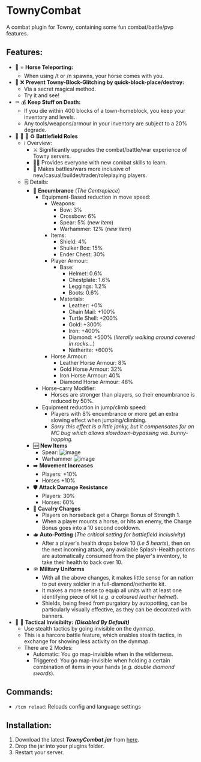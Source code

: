 # TownyCombat
A combat plugin for Towny, containing some fun combat/battle/pvp features.

## Features:
- :horse: :star: **Horse Teleporting:**
  - When using /t or /n spawns, your horse comes with you.
- :snake: :x: **Prevent Towny-Block-Glitching by quick-block-place/destroy:**
  - Via a secret magical method.
  - Try it and see!
- :coffin: :moneybag: **Keep Stuff on Death:**
  - If you die within 400 blocks of a town-homeblock, you keep your inventory and levels.
  - Any tools/weapons/armour in your inventory are subject to a 20% degrade.
- :guard: :guard: :guard: :recycle: **Battlefield Roles**
  - :information_source: Overview:
    - :crossed_swords: Significantly upgrades the combat/battle/war experience of Towny servers.
    - :student: Provides everyone with new combat skills to learn.
    - :rainbow: Makes battles/wars more inclusive of new/casual/builder/trader/roleplaying  players.
  - :spiral_notepad: Details:
    - :left_luggage: **Encumbrance** (*The Centrepiece*)
      - Equipment-Based reduction in move speed:
        - Weapons:
          - Bow: 3%
          - Crossbow: 6%
          - Spear: 5% (*new item*)
          - Warhammer: 12% (*new item*)
        - Items:
          - Shield: 4%
          - Shulker Box: 15%
          - Ender Chest: 30%
        - Player Armour:
          - Base:
            - Helmet: 0.6%
            - Chestplate: 1.6%
            - Leggings: 1.2%
            - Boots: 0.6%
          - Materials:
            - Leather: +0%
            - Chain Mail: +100%
            - Turtle Shell: +200%
            - Gold: +300%
            - Iron: +400%
            - Diamond: +500% (*literally walking around covered in rocks...*)
            - Netherite: +600%
        - Horse Armour:
          - Leather Horse Armour: 8%
          - Gold Horse Armour: 32%
          - Iron Horse Armour: 40%
          - Diamond Horse Armour: 48%      
      - Horse-carry Modifier:
        - Horses are stronger than players, so their encumbrance is reduced by 50%.
      - Equipment reduction in jump/climb speed:
        - Players with 8% encumbrance or more get an extra slowing effect when jumping/climbing.
        - *Sorry this effect is a little janky, but it compensates for an MC bug which allows slowdown-bypassing via. bunny-hopping.*
    - :new: **New Items**
      - Spear:
        ![image](https://user-images.githubusercontent.com/50219223/162958194-a7ecd2ae-c880-49be-afb9-6838d21e2a4d.png)
      - Warhammer
        ![image](https://user-images.githubusercontent.com/50219223/162962278-0a172a1c-3f6f-4299-89bc-b92700c2b288.png)
    - :arrow_right: **Movement Increases**
      - Players: +10%
      - Horses +10%
    - :shield: **Attack Damage Resistance**
      - Players: 30%
      - Horses: 60%
    - :horse_racing: **Cavalry Charges**  
      - Players on horseback get a Charge Bonus of Strength 1.
      - When a player mounts a horse, or hits an enemy, the Charge Bonus goes into a 10 second cooldown.
    - :teapot: **Auto-Potting** (*The critical setting for battlefield inclusivity*)
      - After a player's health drops below 10 (*i.e 5 hearts*), then on the next incoming attack, any available Splash-Health potions are automatically consumed from the player's inventory, to take their health to back over 10.
    - :military_helmet: **Military Uniforms**
      - With all the above changes, it makes little sense for an nation to put every soldier in a full-diamond/netherite kit.
      - It makes a more sense to equip all units with at least one identifying piece of kit (*e.g. a coloured leather helmet*).
      - Shields, being freed from purgatory by autopotting, can be particularly visually effective, as they can be decorated with banners. 
- :bust_in_silhouette: :footprints: **Tactical Invisibilty:** ***(Disabled By Default)***
  - Use stealth tactics by going invisible on the dynmap.
  - This is a harcore battle feature, which enables stealth tactics, in exchange for showing less activity on the dynmap.
  - There are 2 Modes:
    - Automatic: You go map-invisible when in the wilderness.
    - Triggered: You go map-invisible when holding a certain combination of items in your hands (*e.g. double diamond swords*).  
 
## Commands:
- ```/tcm reload```: Reloads config and language settings

## Installation:
1. Download the latest ***TownyCombat.jar*** from [here](https://github.com/TownyAdvanced/TownyCombat/releases).
2. Drop the jar into your plugins folder.
3. Restart your server.
